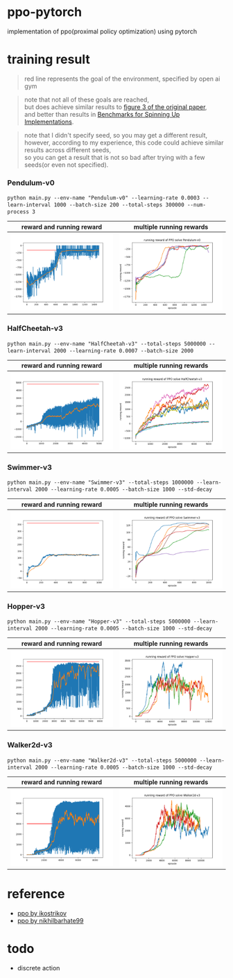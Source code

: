 # ppo-pytorch

implementation of ppo(proximal policy optimization) using pytorch

# training result

> red line represents the goal of the environment, specified by open ai gym

> note that not all of these goals are reached,<br>
> but does achieve similar results to
> [figure 3 of the original paper](
> https://openai-public.s3-us-west-2.amazonaws.com/blog/2017-07/ppo/ppo-arxiv.pdf#page=7), <br>
> and better than results in [Benchmarks for Spinning Up Implementations](
> https://spinningup.openai.com/en/latest/spinningup/bench.html).

> note that I didn't specify seed, so you may get a different result,<br>
> however, according to my experience, this code could achieve similar results across different seeds,<br>
> so you can get a result that is not so bad after trying with a few seeds(or even not specified).

### Pendulum-v0

```commandline
python main.py --env-name "Pendulum-v0" --learning-rate 0.0003 --learn-interval 1000 --batch-size 200 --total-steps 300000 --num-process 3
```

|reward and running reward|multiple running rewards|
|---|---|
|![Pendulum-v0](./results/Pendulum-v0.png)|![Pendulum-v0(multiple run)](./results/Pendulum-v0-multiple-run.png)|

### HalfCheetah-v3

```commandline
python main.py --env-name "HalfCheetah-v3" --total-steps 5000000 --learn-interval 2000 --learning-rate 0.0007 --batch-size 2000
```

|reward and running reward|multiple running rewards|
|---|---|
|![HalfCheetah-v3](./results/HalfCheetah-v3.png)|![HalfCheetah-v3(multiple run)](./results/HalfCheetah-v3-multiple-run.png)|

### Swimmer-v3

```commandline
python main.py --env-name "Swimmer-v3" --total-steps 1000000 --learn-interval 2000 --learning-rate 0.0005 --batch-size 1000 --std-decay
```

|reward and running reward|multiple running rewards|
|---|---|
|![Swimmer-v3](./results/Swimmer-v3.png)|![Swimmer-v3(multiple run)](./results/Swimmer-v3-multiple-run.png)|

### Hopper-v3

```commandline
python main.py --env-name "Hopper-v3" --total-steps 5000000 --learn-interval 2000 --learning-rate 0.0005 --batch-size 1000 --std-decay
```

|reward and running reward|multiple running rewards|
|---|---|
|![Hopper-v3](./results/Hopper-v3.png)|![Hopper-v3(multiple run)](./results/Hopper-v3-multiple-run.png)|

### Walker2d-v3

```commandline
python main.py --env-name "Walker2d-v3" --total-steps 5000000 --learn-interval 2000 --learning-rate 0.0005 --batch-size 1000 --std-decay
```

|reward and running reward|multiple running rewards|
|---|---|
|![Walker2d-v3](./results/Walker2d-v3.png)|![Walker2d-v3(multiple run)](./results/Walker2d-v3-multiple-run.png)|

# reference

- [ppo by ikostrikov](https://github.com/ikostrikov/pytorch-a2c-ppo-acktr-gail)
- [ppo by nikhilbarhate99](https://github.com/nikhilbarhate99/PPO-PyTorch)

# todo

- discrete action